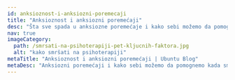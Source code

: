 ```yaml
---
id: anksioznost-i-anksiozni-poremecaji
title: "Anksioznost i anksiozni poremećaji"
desc: "Šta sve spada u anksiozne poremećaje i kako sebi možemo da pomognemo kada smo anksiozni."
nav: true
imageCategory:
  path: /smrsati-na-psihoterapiji-pet-kljucnih-faktora.jpg
  alt: "kako smršati na psihoterapiji" 
metaTitle: "Anksioznost i anksiozni poremećaji | Ubuntu Blog"
metaDesc: "Anksiozni poremećaji i kako sebi možemo da pomognemo kada smo anksiozni."
---
```


